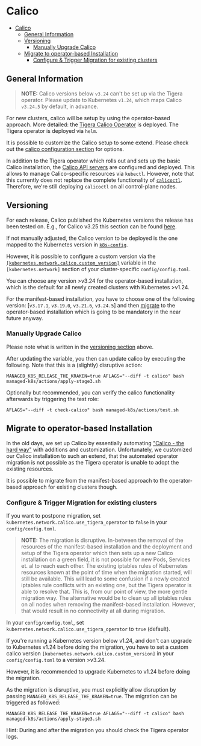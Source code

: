 # Calico

- [Calico](#calico)
  - [General Information](#general-information)
  - [Versioning](#versioning)
    - [Manually Upgrade Calico](#manually-upgrade-calico)
  - [Migrate to operator-based Installation](#migrate-to-operator-based-installation)
    - [Configure \& Trigger Migration for existing clusters](#configure-trigger-migration-for-existing-clusters)

## General Information

> **NOTE:**
> Calico versions below `v3.24` can't be set up via the Tigera operator.
> Please update to Kubernetes `v1.24`, which maps Calico `v3.24.5` by default, in advance.

For new clusters, calico will be setup by using the operator-based approach.
More detailed: the [Tigera Calico Operator](https://docs.tigera.io/calico/3.25/getting-started/kubernetes/helm#how-to) is deployed.
The Tigera operator is deployed via `helm`.

It is possible to customize the Calico setup to some extend.
Please check out the [calico configuration section](../usage/cluster-configuration.md#calico-configuration)
for options.

In addition to the Tigera operator which rolls out and sets up the basic Calico installation,
the [Calico API servers](https://docs.tigera.io/calico/3.25/operations/install-apiserver)
are configured and deployed.
This allows to manage Calico-specific resources via `kubectl`.
However, note that this currently does not replace the complete functionality of
[`calicoctl`](https://github.com/projectcalico/calico/tree/master/calicoctl#calicoctl).
Therefore, we're still deploying `calicoctl` on all control-plane nodes.

## Versioning

For each release, Calico published the Kubernetes versions the release has been tested on.
E.g., for Calico v3.25 this section can be found [here](https://docs.tigera.io/calico/3.25/getting-started/kubernetes/requirements#supported-versions).

If not manually adjusted, the Calico version to be deployed is the one mapped to the Kubernetes
version in [`k8s-config`](https://gitlab.com/yaook/k8s/-/blob/devel/k8s-base/roles/k8s-config/defaults/main.yaml).

However, it is possible to configure a custom version via the
[`[kubernetes.network.calico.custom_version]`](../usage/cluster-configuration.md#network-configuration)
variable in the `[kubernetes.network]` section of your cluster-specific `config/config.toml`.

You can choose any version >v3.24 for the operator-based installation,
which is the default for all newly created clusters with Kubernetes >v1.24.

For the manifest-based installation, you have to choose one of the following version:
[`v3.17.1`, `v3.19.0`, `v3.21.6`, `v3.24.5`]
and then [migrate](#migrate-to-operator-based-installation) to the operator-based installation
which is going to be mandatory in the near future anyway.

### Manually Upgrade Calico

Please note what is written in the [versioning section](#versioning) above.

After updating the variable, you then can update calico by executing the following.
Note that this is a (slightly) disruptive action:

```shell
MANAGED_K8S_RELEASE_THE_KRAKEN=true AFLAGS="--diff -t calico" bash managed-k8s/actions/apply-stage3.sh
```

Optionally but recommended,
you can verify the calico functionality afterwards by triggering the test role:

```
AFLAGS="--diff -t check-calico" bash managed-k8s/actions/test.sh
```

## Migrate to operator-based Installation

In the old days, we set up Calico by essentially automating
["Calico - the hard way"](https://docs.tigera.io/calico/3.25/getting-started/kubernetes/hardway/overview)
with additions and customization.
Unfortunately, we customized our Calico installation to such an extend,
that the automated operator migration is not possible
as the Tigera operator is unable to adopt the existing resources.

It is possible to migrate from the manifest-based approach to the operator-based approach
for existing clusters though.

### Configure & Trigger Migration for existing clusters

If you want to postpone migration,
set `kubernetes.network.calico.use_tigera_operator` to `false`
in your `config/config.toml`.

> **NOTE:**
The migration is disruptive.
In-between the removal of the resources of the manifest-based installation
and the deployment and setup of the Tigera operator
which then sets up a new Calico installation on a green field,
it is not possible for new Pods, Services et. al to reach each other.
The existing iptables rules of Kubernetes resources known at the point of time when the migration started,
will still be available.
This will lead to some confusion if a newly created iptables rule conflicts with an existing one,
but the Tigera operator is able to resolve that.
This is, from our point of view, the more gentle migration way.
The alternative would be to clean up all iptables rules on all nodes
when removing the manifest-based installation.
However, that would result in no connectivity at all during migration.

In your `config/config.toml`, set `kubernetes.network.calico.use_tigera_operator` to `true` (default).

If you're running a Kubernetes version below v1.24,
and don't can upgrade to Kubernetes v1.24 before doing the migration,
you have to set a custom calico version `[kubernetes.network.calico.custom_version]`
in your `config/config.toml`
to a version >v3.24.

However, it is recommended to upgrade Kubernetes to v1.24 before doing the migration.

As the migration is disruptive, you must explicitly allow disruption by passing
`MANAGED_K8S_RELEASE_THE_KRAKEN=true`.
The migration can be triggered as followed:

```shell
MANAGED_K8S_RELEASE_THE_KRAKEN=true AFLAGS="--diff -t calico" bash managed-k8s/actions/apply-stage3.sh
```

Hint: During and after the migration you should check the Tigera operator logs.
